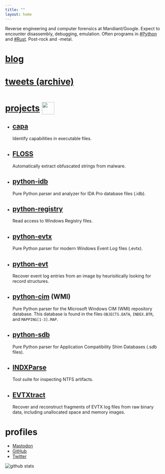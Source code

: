 ```yaml
---
title: ""
layout: home
---
```


Reverse engineering and computer forensics at Mandiant/Google.
Expect to encounter disassembly, debugging, emulation.
Often programs in [#Python](./tags/python/) and [#Rust](./tags/rust/). 
Post-rock and -metal.

# [blog](./posts/)

# [tweets (archive)](./tweets/)

# [projects](https://github.com/williballenthin/) <img src="https://github.githubassets.com/images/modules/logos_page/GitHub-Mark.png" height="40px" style="position: relative;top: 10px;"></img>

  - ## [capa](https://github.com/mandiant/capa)
    Identify capabilities in executable files.
  - ## [FLOSS](https://github.com/mandiant/flare-floss)
    Automatically extract obfuscated strings from malware. 
  - ## [python-idb](https://github.com/williballenthin/python-idb)
    Pure Python parser and analyzer for IDA Pro database files (.idb). 
  - ## [python-registry](https://github.com/williballenthin/python-registry)
    Read access to Windows Registry files.
  - ## [python-evtx](https://github.com/williballenthin/python-evtx)
    Pure Python parser for modern Windows Event Log files (.evtx).
  - ## [python-evt](https://github.com/williballenthin/LfLe)
    Recover event log entries from an image by heurisitically looking for record structures. 
  - ## [python-cim](https://github.com/mandiant/flare-wmi/tree/master/python-cim) (WMI)
    Pure Python parser for the Microsoft Windows CIM (WMI) repository database.
    This database is found in the files `OBJECTS.DATA`, `INDEX.BTR`, and `MAPPING[1-3].MAP`.
  - ## [python-sdb](https://github.com/williballenthin/python-sdb)
    Pure Python parser for Application Compatibility Shim Databases (.sdb files).
  - ## [INDXParse](https://github.com/williballenthin/INDXParse)
    Tool suite for inspecting NTFS artifacts.
  - ## [EVTXtract](https://github.com/williballenthin/EVTXtract)
    Recover and reconstruct fragments of EVTX log files from raw binary data, including unallocated space and memory images.
    
# profiles
  - <a rel="me" href="https://mastodon.social/@williballenthin">Mastodon</a>
  - <a rel="me" href="https://github.com/williballenthin">GitHub</a>
  - <a rel="me" href="https://twitter.com/williballenthin">Twitter</a>

![github stats](https://github-readme-stats.vercel.app/api?username=williballenthin&theme=graywhite&hide_border=true&include_all_commits=false&count_private=false&border_radius=0)